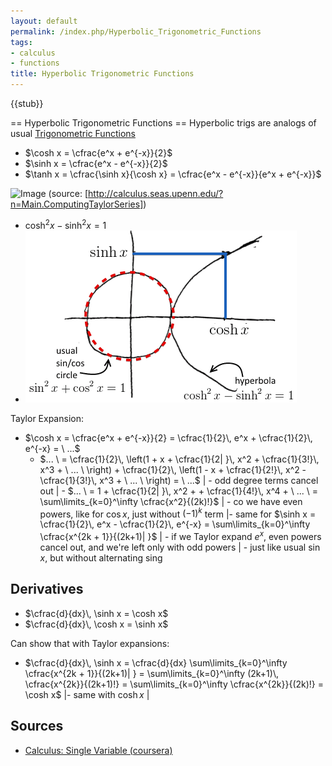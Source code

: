 ```yaml
---
layout: default
permalink: /index.php/Hyperbolic_Trigonometric_Functions
tags:
- calculus
- functions
title: Hyperbolic Trigonometric Functions
---
```

{{stub}}

== Hyperbolic Trigonometric Functions == 
Hyperbolic trigs are analogs of usual [Trigonometric Functions](Trigonometric_Functions) 
- $\cosh x = \cfrac{e^x + e^{-x}}{2}$
- $\sinh x = \cfrac{e^x - e^{-x}}{2}$
- $\tanh x = \cfrac{\sinh x}{\cosh x} = \cfrac{e^x - e^{-x}}{e^x + e^{-x}}$

<img src="http://calculus.seas.upenn.edu/uploads/Main/Hyperbolic.png" alt="Image"> (source: [http://calculus.seas.upenn.edu/?n=Main.ComputingTaylorSeries])

- $\cosh^2 x - \sinh^2 x = 1$
- <img src="https://raw.githubusercontent.com/alexeygrigorev/wiki-figures/master/crs/calc/hyptrigs-vs-trigs.png" alt="Image">


Taylor Expansion:
- $\cosh x = \cfrac{e^x + e^{-x}}{2} = \cfrac{1}{2}\, e^x + \cfrac{1}{2}\, e^{-x} = \ ...$
  - $... \ = \cfrac{1}{2}\, \left(1 + x + \cfrac{1}{2|  }\, x^2 + \cfrac{1}{3!}\, x^3 + \ ... \ \right) + \cfrac{1}{2}\, \left(1 - x + \cfrac{1}{2!}\, x^2 - \cfrac{1}{3!}\, x^3 + \ ... \ \right) = \ ...$ |  - odd degree terms cancel out |  - $... \ = 1 + \cfrac{1}{2|  }\, x^2 + + \cfrac{1}{4!}\, x^4 + \ ... \  = \sum\limits_{k=0}^\infty \cfrac{x^2}{(2k)!}$ |  - co we have even powers, like for $\cos x$, just without $(-1)^k$ term |- same for $\sinh x = \cfrac{1}{2}\, e^x - \cfrac{1}{2}\, e^{-x} = \sum\limits_{k=0}^\infty \cfrac{x^{2k + 1}}{(2k+1)|  }$ |  - if we Taylor expand $e^x$, even powers cancel out, and we're left only with odd powers |  - just like usual $\sin x$, but without alternating sing 


## Derivatives
- $\cfrac{d}{dx}\, \sinh x = \cosh x$
- $\cfrac{d}{dx}\, \cosh x = \sinh x$

Can show that with Taylor expansions:
- $\cfrac{d}{dx}\, \sinh x = \cfrac{d}{dx} \sum\limits_{k=0}^\infty \cfrac{x^{2k + 1}}{(2k+1)|  } = \sum\limits_{k=0}^\infty (2k+1)\, \cfrac{x^{2k}}{(2k+1)!} = \sum\limits_{k=0}^\infty \cfrac{x^{2k}}{(2k)!} = \cosh x$ |- same with $\cosh x$ |

## Sources
- [Calculus: Single Variable (coursera)](Calculus__Single_Variable_(coursera))
